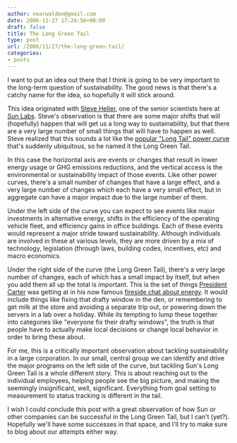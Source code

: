 ```yaml
---
author: nearwalden@gmail.com
date: 2006-11-27 17:24:56+00:00
draft: false
title: The Long Green Tail
type: post
url: /2006/11/27/the-long-green-tail/
categories:
- posts
---
```


I want to put an idea out there that I think is going to be very important to the long-term question of sustainability. The good news is that there's a catchy name for the idea, so hopefully it will stick around.





This idea originated with [Steve Heller](http://www.sunlabs.com/people/mybio.php?c=478), one of the senior scientists here at [Sun Labs](http://www.sunlabs.com/). Steve's observation is that there are some major shifts that will (hopefully) happen that will get us a long way to sustainability, but that there are a very large number of small things that will have to happen as well. Steve realized that this sounds a lot like the [popular "Long Tail" power curve](http://www.wired.com/wired/archive/12.10/tail.html) that's suddenly ubiquitous, so he named it the Long Green Tail.





In this case the horizontal axis are events or changes that result in lower energy usage or GHG emissions reductions, and the vertical access is the environmental or sustainability impact of those events. Like other power curves, there's a small number of changes that have a large effect, and a very large number of changes which each have a very small effect, but in aggregate can have a major impact due to the large number of them.





Under the left side of the curve you can expect to see events like major investments in alternative energy, shifts in the efficiency of the operating vehicle fleet, and efficiency gains in office buildings. Each of these events would represent a major stride toward sustainability. Although individuals are involved in these at various levels, they are more driven by a mix of technology, legislation (through laws, building codes, incentives, etc) and macro economics.





Under the right side of the curve (the Long Green Tail), there's a very large number of changes, each of which has a small impact by itself, but when you add them all up the total is important. This is the set of things [President Carter](http://www.americanpresidents.org/presidents/president.asp?PresidentNumber=38) was getting at in his now famous [fireside chat about energy](http://www.americanpresidents.org/ram/amp120399_e.ram). It would include things like fixing that drafty window in the den, or remembering to get milk at the store and avoiding a separate trip out, or powering down the servers in a lab over a holiday. While its tempting to lump these together into categories like "everyone fix their drafty windows", the truth is that people have to actually make local decisions or change local behavior in order to bring these about.





For me, this is a critically important observation about tackling sustainability in a large corporation. In our small, central group we can identify and drive the major programs on the left side of the curve, but tackling Sun's Long Green Tail is a whole different story. This is about reaching out to the individual employees, helping people see the big picture, and making the seemingly insignificant, well, significant. Everything from goal setting to measurement to status tracking is different in the tail.





I wish I could conclude this post with a great observation of how Sun or other companies can be successful in the Long Green Tail, but I can't (yet?). Hopefully we'll have some successes in that space, and I'll try to make sure to blog about our attempts either way.



